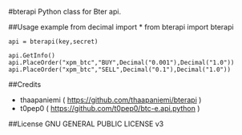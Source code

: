 #bterapi
Python class for Bter api.

##Usage example
	from decimal import *
	from bterapi import bterapi

	api = bterapi(key,secret)

	api.GetInfo()
	api.PlaceOrder("xpm_btc","BUY",Decimal("0.001"),Decimal("1.0"))
	api.PlaceOrder("xpm_btc","SELL",Decimal("0.1"),Decimal("1.0"))


##Credits
* thaapaniemi ( https://github.com/thaapaniemi/bterapi )
* t0pep0 ( https://github.com/t0pep0/btc-e.api.python )

##License
GNU GENERAL PUBLIC LICENSE v3
